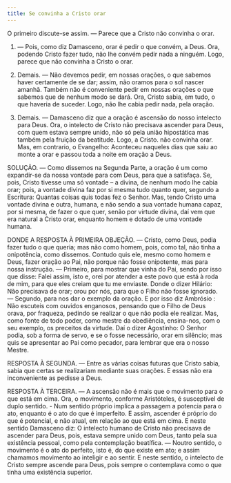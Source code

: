 ```yaml
---
title: Se convinha a Cristo orar
---
```


O primeiro discute-se assim. — Parece que a Cristo não convinha o orar.  

1. — Pois, como diz Damasceno, orar é pedir o que convém, a Deus. Ora, podendo Cristo fazer tudo, não lhe convém pedir nada a ninguém. Logo, parece que não convinha a Cristo o orar.  

2. Demais. — Não devemos pedir, em nossas orações, o que sabemos haver certamente de se dar; assim, não oramos para o sol nascer amanhã. Também não é conveniente pedir em nossas orações o que sabemos que de nenhum modo se dará. Ora, Cristo sabia, em tudo, o que haveria de suceder. Logo, não lhe cabia pedir nada, pela oração.  

3. Demais. — Damasceno diz que a oração é ascensão do nosso intelecto para Deus. Ora, o intelecto de Cristo não precisava ascender para Deus, com quem estava sempre unido, não só pela união hipostática mas também pela fruição da beatitude. Logo, a Cristo. não convinha orar.  Mas, em contrario, o Evangelho: Aconteceu naqueles dias que saiu ao monte a orar e passou toda a noite em oração a Deus.  

SOLUÇÃO. — Como dissemos na Segunda Parte, a oração é um como expandir-se da nossa vontade para com Deus, para que a satisfaça. Se, pois, Cristo tivesse uma só vontade – a divina, de nenhum modo lhe cabia orar; pois, a vontade divina faz por si mesma tudo quanto quer, segundo a Escritura: Quantas coisas quis todas fez o Senhor. Mas, tendo Cristo uma vontade divina e outra, humana, e não sendo a sua vontade humana capaz, por si mesma, de fazer o que quer, senão por virtude divina, daí vem que era natural a Cristo orar, enquanto homem e dotado de uma vontade humana.  

DONDE A RESPOSTA À PRIMEIRA OBJEÇÃO. — Cristo, como Deus, podia fazer tudo o que queria; mas não como homem, pois, como tal, não tinha a onipotência, como dissemos. Contudo quis ele, mesmo como homem e Deus, fazer oração ao Pai, não porque não fosse onipotente, mas para nossa instrução. — Primeiro, para mostrar que vinha do Pai, sendo por isso que disse: Falei assim, isto e, orei por atender a este povo que está à roda de mim, para que eles creiam que tu me enviaste. Donde o dizer Hilário: Não precisava de orar; orou por nós, para que o Filho não fosse ignorado. — Segundo, para nos dar o exemplo da oração. E por isso diz Ambrósio : Não escuteis com ouvidos enganosos, pensando que o Filho de Deus orava, por fraqueza, pedindo se realizar o que não podia ele realizar. Mas, como fonte de todo poder, como mestre da obediência, ensina-nos, com o seu exemplo, os preceitos da virtude. Daí o dizer Agostinho: O Senhor podia, sob a forma de servo, e se o fosse necessário, orar em silêncio; mas quis se apresentar ao Pai como pecador, para lembrar que era o nosso Mestre.  

RESPOSTA À SEGUNDA. — Entre as várias coisas futuras que Cristo sabia, sabia que certas se realizariam mediante suas orações. E essas não era inconveniente as pedisse a Deus.  

RESPOSTA À TERCEIRA. — A ascensão não é mais que o movimento para o que está em cima. Ora, o movimento, conforme Aristóteles, é susceptível de duplo sentido. - Num sentido próprio implica a passagem a potencia para o ato, enquanto é o ato do que é imperfeito. E assim, ascender é próprio do que é potencial, e não atual, em relação ao que está em cima. E neste sentido Damasceno diz: O intelecto humano de Cristo não precisava de ascender para Deus, pois, estava sempre unido com Deus, tanto pela sua existência pessoal, como pela contemplação beatífica. — Noutro sentido, o movimento é o ato do perfeito, isto é, do que existe em ato; e assim chamamos movimento ao inteligir e ao sentir. E neste sentido, o intelecto de Cristo sempre ascende para Deus, pois sempre o contemplava como o que tinha uma existência superior.